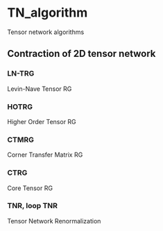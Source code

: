 # TN_algorithm
Tensor network algorithms

## Contraction of 2D tensor network

### LN-TRG
Levin-Nave Tensor RG

### HOTRG
Higher Order Tensor RG

### CTMRG
Corner Transfer Matrix RG

### CTRG
Core Tensor RG

### TNR, loop TNR
Tensor Network Renormalization

